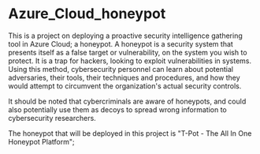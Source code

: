 # Azure_Cloud_honeypot

This is a project on deploying a proactive security intelligence gathering tool in Azure Cloud; a honeypot. A honeypot is a security system that presents itself as a false target or vulnerability, on the system you wish to protect. It is a trap for hackers, looking to exploit vulnerabilities in systems. Using this method, cybersecurity personnel can learn about potential adversaries, their tools, their techniques and procedures, and how they would attempt to circumvent the organization's actual security controls. 

It should be noted that cybercriminals are aware of honeypots, and could also potentially use them as decoys to spread wrong information to cybersecurity researchers.

The honeypot that will be deployed in this project is "T-Pot - The All In One Honeypot Platform";

